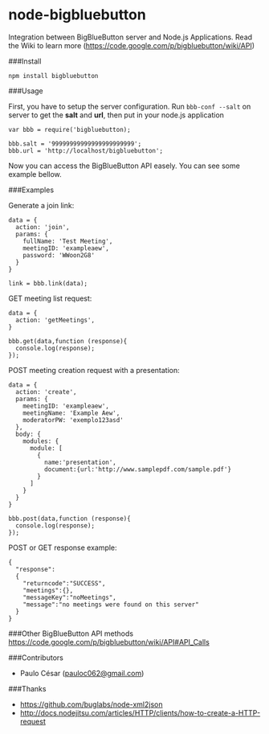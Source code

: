 node-bigbluebutton
==================

Integration between BigBlueButton server and Node.js Applications. Read the Wiki to learn more (<https://code.google.com/p/bigbluebutton/wiki/API>)

###Install

    npm install bigbluebutton
    
###Usage

First, you have to setup the server configuration. Run `bbb-conf --salt` on server to get the **salt** and **url**, then put in your node.js application

    var bbb = require('bigbluebutton);
    
    bbb.salt = '99999999999999999999999';
    bbb.url = 'http://localhost/bigbluebutton';
    
Now you can access the BigBlueButton API easely. You can see some example bellow.

###Examples

Generate a join link:

    data = {
      action: 'join',
      params: {
        fullName: 'Test Meeting',
        meetingID: 'exampleaew',
        password: 'WWoon2G8'
      }
    }
    
    link = bbb.link(data);

GET meeting list request:

    data = {
      action: 'getMeetings',
    }
    
    bbb.get(data,function (response){
      console.log(response);
    });
    
POST meeting creation request with a presentation:

    data = {
      action: 'create',
      params: { 
        meetingID: 'exampleaew',
        meetingName: 'Example Aew',
        moderatorPW: 'exemplo123asd'
      },
      body: {
        modules: {
          module: [
            {
              name:'presentation',
              document:{url:'http://www.samplepdf.com/sample.pdf'}
            }
          ]
        }
      }
    }
    
    bbb.post(data,function (response){
      console.log(response);
    }); 
    
POST or GET response example:

    {
      "response":
      {
        "returncode":"SUCCESS",
        "meetings":{},
        "messageKey":"noMeetings",
        "message":"no meetings were found on this server"
      }
    }
    
###Other BigBlueButton API methods
<https://code.google.com/p/bigbluebutton/wiki/API#API_Calls>

###Contributors

* Paulo César (<pauloc062@gmail.com>)

###Thanks

* <https://github.com/buglabs/node-xml2json>
* <http://docs.nodejitsu.com/articles/HTTP/clients/how-to-create-a-HTTP-request>

